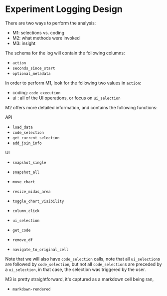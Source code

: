 # Experiment Logging Design

There are two ways to perform the analysis:

- M1: selections vs. coding
- M2: what methods were invoked
- M3: insight

The schema for the log will contain the following columns:

- `action`
- `seconds_since_start`
- `optional_metadata`

In order to perform M1, look for the following two values in `action`:

- coding: `code_execution`
- ui : all of the UI operations, or focus on `ui_selection`

M2 offers more detailed information, and contains the following functions:

API

- `load_data`
- `code_selection`
- `get_current_selection`
- `add_join_info`

UI

- `snapshot_single`
- `snapshot_all`
- `move_chart`
- `resize_midas_area`
- `toggle_chart_visibility`
- `column_click`
- `ui_selection`
- `get_code`
- `remove_df`

- `navigate_to_original_cell`

Note that we will also have `code_selection` calls, note that all `ui_selection`s are followed by `code_selection`, but not all `code_selection`s are preceded by a `ui_selection`, in that case, the selection was triggered by the user.

M3 is pretty straightforward, it's captured as a markdown cell being ran,

- `markdown-rendered`
